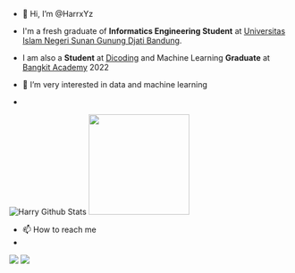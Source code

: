 - 👋 Hi, I’m @HarrxYz

- I'm a fresh graduate of **Informatics Engineering Student** at [Universitas Islam Negeri Sunan Gunung Djati Bandung](https://uinsgd.ac.id/).
- I am also a **Student** at [Dicoding](https://www.dicoding.com/) and Machine Learning **Graduate** at [Bangkit Academy](https://bangkit.academy) 2022
- 👀 I’m very interested in data and machine learning
-
 



![Harry Github Stats](https://github-readme-stats.vercel.app/api?username=harryfzn&show_icons=trus&title_color=fff&icon_color=20C20E&text_color=20C20E&bg_color=000000)
 <img height="180em" src="https://github-readme-stats-eight-theta.vercel.app/api/top-langs/?username=harryfzn&layout=compact&langs_count=8&theme=algolia"/>

- 📫 How to reach me
- 
<a href="https://www.linkedin.com/in/harryfzn/"><img src="https://img.shields.io/badge/linkedin-%230077B5.svg?&style=for-the-badge&logo=linkedin&logoColor=white"/></a>
<a href="https://instagram.com/harryfzn"><img src="https://img.shields.io/badge/instagram-%23E4405F.svg?&style=for-the-badge&logo=instagram&logoColor=white"/></a>



<!---
HarrxYz/HarrxYz is a ✨ special ✨ repository because its `README.md` (this file) appears on your GitHub profile.
You can click the Preview link to take a look at your changes.
--->
